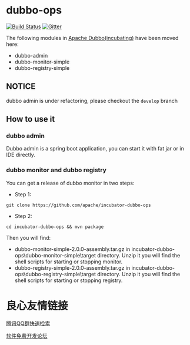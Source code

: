 # dubbo-ops

[![Build Status](https://travis-ci.org/apache/incubator-dubbo-ops.svg?branch=master)](https://travis-ci.org/apache/incubator-dubbo-ops) 
[![Gitter](https://badges.gitter.im/alibaba/dubbo.svg)](https://gitter.im/alibaba/dubbo?utm_source=badge&utm_medium=badge&utm_campaign=pr-badge)

The following modules in [Apache Dubbo(incubating)](https://github.com/apache/incubator-dubbo) have been moved here:

* dubbo-admin
* dubbo-monitor-simple
* dubbo-registry-simple


## NOTICE  
dubbo admin is under refactoring, please checkout the `develop` branch


## How to use it

### dubbo admin

Dubbo admin is a spring boot application, you can start it with fat jar or in IDE directly.

### dubbo monitor and dubbo registry

You can get a release of dubbo monitor in two steps:

* Step 1:
```
git clone https://github.com/apache/incubator-dubbo-ops
```

* Step 2:
```
cd incubator-dubbo-ops && mvn package
```

Then you will find:

* dubbo-monitor-simple-2.0.0-assembly.tar.gz in incubator-dubbo-ops\dubbo-monitor-simple\target directory. Unzip it you will find the shell scripts for starting or stopping monitor.
* dubbo-registry-simple-2.0.0-assembly.tar.gz in incubator-dubbo-ops\dubbo-registry-simple\target directory. Unzip it you will find the shell scripts for starting or stopping registry.


 # 良心友情链接

[腾讯QQ群快速检索](http://u.720life.cn/s/8cf73f7c)

[软件免费开发论坛](http://u.720life.cn/s/bbb01dc0)